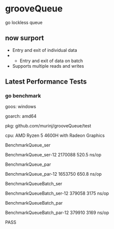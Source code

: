 # grooveQueue
go lockless queue

## now surport
- Entry and exit of individual data
- - Entry and exit of data on batch
- Supports multiple reads and writes
## Latest Performance Tests
### go benchmark
goos: windows

goarch: amd64

pkg: github.com/murinj/grooveQueue/test

cpu: AMD Ryzen 5 4600H with Radeon Graphics

BenchmarkQueue_ser

BenchmarkQueue_ser-12            2170088               520.5 ns/op

BenchmarkQueue_par

BenchmarkQueue_par-12            1653750               650.8 ns/op

BenchmarkQueueBatch_ser

BenchmarkQueueBatch_ser-12        379058              3175 ns/op

BenchmarkQueueBatch_par

BenchmarkQueueBatch_par-12        379910              3169 ns/op

PASS
